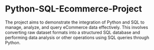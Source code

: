 # Python-SQL-Ecommerce-Project
The project aims to demonstrate the integration of Python and SQL to manage, analyze, and query eCommerce data effectively. This involves converting raw dataset formats into a structured SQL database and performing data analysis or other operations using SQL queries through Python.
